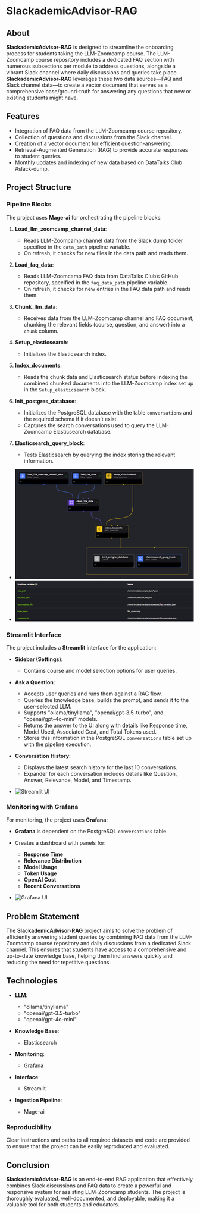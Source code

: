 # SlackademicAdvisor-RAG

## About

**SlackademicAdvisor-RAG** is designed to streamline the onboarding process for students taking the LLM-Zoomcamp course. The LLM-Zoomcamp course repository includes a dedicated FAQ section with numerous subsections per module to address questions, alongside a vibrant Slack channel where daily discussions and queries take place. **SlackademicAdvisor-RAG** leverages these two data sources—FAQ and Slack channel data—to create a vector document that serves as a comprehensive base/ground-truth for answering any questions that new or existing students might have.

## Features

- Integration of FAQ data from the LLM-Zoomcamp course repository.
- Collection of questions and discussions from the Slack channel.
- Creation of a vector document for efficient question-answering.
- Retrieval-Augmented Generation (RAG) to provide accurate responses to student queries.
- Monthly updates and indexing of new data based on DataTalks Club #slack-dump.

## Project Structure

### Pipeline Blocks

The project uses **Mage-ai** for orchestrating the pipeline blocks:

1. **Load_llm_zoomcamp_channel_data**:
   - Reads LLM-Zoomcamp channel data from the Slack dump folder specified in the `data_path` pipeline variable. 
   - On refresh, it checks for new files in the data path and reads them.

2. **Load_faq_data**:
   - Reads LLM-Zoomcamp FAQ data from DataTalks Club’s GitHub repository, specified in the `faq_data_path` pipeline variable.
   - On refresh, it checks for new entries in the FAQ data path and reads them.

3. **Chunk_llm_data**:
   - Receives data from the LLM-Zoomcamp channel and FAQ document, chunking the relevant fields (course, question, and answer) into a `chunk` column.

4. **Setup_elasticsearch**:
   - Initializes the Elasticsearch index.

5. **Index_documents**:
   - Reads the chunk data and Elasticsearch status before indexing the combined chunked documents into the LLM-Zoomcamp index set up in the `Setup_elasticsearch` block.

6. **Init_postgres_database**:
   - Initializes the PostgreSQL database with the table `conversations` and the required schema if it doesn’t exist. 
   - Captures the search conversations used to query the LLM-Zoomcamp Elasticsearch database.

7. **Elasticsearch_query_block**:
   - Tests Elasticsearch by querying the index storing the relevant information.

- ![Mage-ai Pipeline](./readme/orchestrator/mageai_pipeline.PNG)
- ![Mage-ai Pipeline Variables](./readme/orchestrator/mageai_pipeline_runtime_variables.PNG)

### Streamlit Interface

The project includes a **Streamlit** interface for the application:

- **Sidebar (Settings)**: 
  - Contains course and model selection options for user queries.
  
- **Ask a Question**:
  - Accepts user queries and runs them against a RAG flow. 
  - Queries the knowledge base, builds the prompt, and sends it to the user-selected LLM.
  - Supports "ollama/tinyllama", "openai/gpt-3.5-turbo", and "openai/gpt-4o-mini" models.
  - Returns the answer to the UI along with details like Response time, Model Used, Associated Cost, and Total Tokens used.
  - Stores this information in the PostgreSQL `conversations` table set up with the pipeline execution.

- **Conversation History**:
  - Displays the latest search history for the last 10 conversations.
  - Expander for each conversation includes details like Question, Answer, Relevance, Model, and Timestamp.

- ![Streamlit UI](./readme/streamlit/pic.png)

### Monitoring with Grafana

For monitoring, the project uses **Grafana**:

- **Grafana** is dependent on the PostgreSQL `conversations` table.
- Creates a dashboard with panels for:
  - **Response Time**
  - **Relevance Distribution**
  - **Model Usage**
  - **Token Usage**
  - **OpenAI Cost**
  - **Recent Conversations**

- ![Grafana UI](./readme/monitoring/grafana.png)

## Problem Statement

The **SlackademicAdvisor-RAG** project aims to solve the problem of efficiently answering student queries by combining FAQ data from the LLM-Zoomcamp course repository and daily discussions from a dedicated Slack channel. This ensures that students have access to a comprehensive and up-to-date knowledge base, helping them find answers quickly and reducing the need for repetitive questions.

## Technologies

- **LLM**: 
  - "ollama/tinyllama"
  - "openai/gpt-3.5-turbo"
  - "openai/gpt-4o-mini"
  
- **Knowledge Base**: 
  - Elasticsearch
  
- **Monitoring**: 
  - Grafana
  
- **Interface**: 
  - Streamlit
  
- **Ingestion Pipeline**: 
  - Mage-ai

### Reproducibility
Clear instructions and paths to all required datasets and code are provided to ensure that the project can be easily reproduced and evaluated.

## Conclusion

**SlackademicAdvisor-RAG** is an end-to-end RAG application that effectively combines Slack discussions and FAQ data to create a powerful and responsive system for assisting LLM-Zoomcamp students. The project is thoroughly evaluated, well-documented, and deployable, making it a valuable tool for both students and educators.
